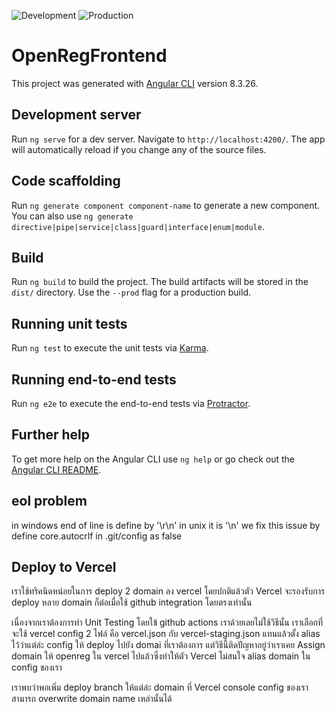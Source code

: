 ![Development](https://github.com/thinc-org/open-reg-frontend/workflows/Build%20and%20Test/badge.svg?branch=dev)
![Production](https://github.com/thinc-org/open-reg-frontend/workflows/Build%20and%20Test/badge.svg?branch=master)

# OpenRegFrontend

This project was generated with [Angular CLI](https://github.com/angular/angular-cli) version 8.3.26.

## Development server

Run `ng serve` for a dev server. Navigate to `http://localhost:4200/`. The app will automatically reload if you change any of the source files.

## Code scaffolding

Run `ng generate component component-name` to generate a new component. You can also use `ng generate directive|pipe|service|class|guard|interface|enum|module`.

## Build

Run `ng build` to build the project. The build artifacts will be stored in the `dist/` directory. Use the `--prod` flag for a production build.

## Running unit tests

Run `ng test` to execute the unit tests via [Karma](https://karma-runner.github.io).

## Running end-to-end tests

Run `ng e2e` to execute the end-to-end tests via [Protractor](http://www.protractortest.org/).

## Further help

To get more help on the Angular CLI use `ng help` or go check out the [Angular CLI README](https://github.com/angular/angular-cli/blob/master/README.md).

## eol problem

in windows end of line is define by '\r\n' in unix it is '\n'
we fix this issue by define core.autocrlf in .git/config as false

## Deploy to Vercel

เราใช้ทริคนิดหน่อยในการ deploy 2 domain ลง vercel โดยปกติแล้วตัว Vercel จะรองรับการ deploy หลาย domain ก็ต่อเมื่อใช้ github integration โดยตรงเท่านั้น

เนื่องจากเราต้องการทำ Unit Testing โดยใข้ github actions เราด้วยเลยไม่ใช้วิธีนั้น เราเลือกที่จะใช้ vercel config 2 ไฟล์ คือ vercel.json กับ vercel-staging.json แทนแล้วตั้ง alias ไว้ว่าแต่ล่ะ config ให้ deploy ไปยัง domai ที่เราต้องการ แต่วิธีนี้ติดปัญหาอยู่ว่าเราเคย Assign domain ให้ openreg ใน vercel ไปแล้วซึ่งทำให้ตัว Vercel ไม่สนใจ alias domain ใน config ของเรา

เราพบว่าพอเพิ่ม deploy branch ให้แต่ล่ะ domain ที่ Vercel console config ของเราสามารถ overwrite domain name เหล่านั้นได้
